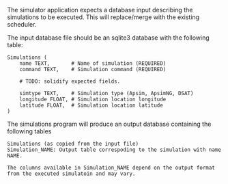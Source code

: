 The simulator application expects a database input describing the simulations to be executed.
This will replace/merge with the existing scheduler.

The input database file should be an sqlite3 database with the following table:

    Simulations (
        name TEXT,       # Name of simulation (REQUIRED)
        command TEXT,    # Simulation command (REQUIRED)

        # TODO: solidify expected fields.

        simtype TEXT,    # Simulation type (Apsim, ApsimNG, DSAT)
        longitude FLOAT, # Simulation location longitude
        latitude FLOAT,  # Simulation location latitude
    )

The simulations program will produce an output database containing the following tables

    Simulations (as copied from the input file)
    Simulation_NAME: Output table correspoding to the simulation with name NAME.

    The columns available in Simulation_NAME depend on the output format from the executed simulatoin and may vary.
